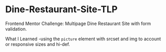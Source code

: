 # Dine-Restaurant-Site-TLP
Frontend Mentor Challenge: Multipage Dine Restaurant Site with form validation. 



What I Learned
-using the `picture` element with srcset and img to account or responsive sizes and hi-def.